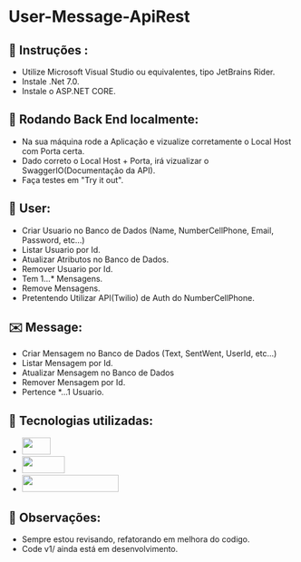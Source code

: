 # User-Message-ApiRest

## 📂 Instruções :
- Utilize Microsoft Visual Studio ou equivalentes, tipo JetBrains Rider.
- Instale .Net 7.0.
- Instale o ASP.NET CORE.

## 🚀 Rodando Back End localmente:
- Na sua máquina rode a Aplicação e vizualize corretamente o Local Host com Porta certa.
- Dado correto o Local Host + Porta, irá vizualizar o SwaggerIO(Documentação da API).
- Faça testes em "Try it out".

## 🧑 User:
- Criar Usuario no Banco de Dados (Name, NumberCellPhone, Email, Password, etc...)
- Listar Usuario por Id.
- Atualizar Atributos no Banco de Dados.
- Remover Usuario por Id.
- Tem 1...* Mensagens.
- Remove Mensagens.
- Pretentendo Utilizar API(Twilio) de Auth do NumberCellPhone.

## ✉️ Message:
- Criar Mensagem no Banco de Dados (Text, SentWent, UserId, etc...)
- Listar Mensagem por Id.
- Atualizar Mensagem no Banco de Dados
- Remover Mensagem por Id.
- Pertence *...1 Usuario.


## 🔧 Tecnologias utilizadas: 
- <img width="50" height="30" src ="https://img.shields.io/badge/C%23-239120?style=for-the-badge&logo=c-sharp&logoColor=white" />  
- <img width="75" height="30" src ="https://img.shields.io/badge/.NET-5C2D91?style=for-the-badge&logo=.net&logoColor=white" /> 
- <img width="170" height="30" src ="https://img.shields.io/badge/Microsoft_SQL_Server-CC2927?style=for-the-badge&logo=microsoft-sql-server&logoColor=white" /> 

## 📌 Observações:
- Sempre estou revisando, refatorando em melhora do codigo.
- Code v1/ ainda está em desenvolvimento.
